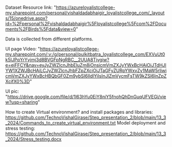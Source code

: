 Dataset Resource link: "https://azureloyalistcollege-my.sharepoint.com/personal/vishaldadabhaigir_loyalistcollege_com/_layouts/15/onedrive.aspx?id=%2Fpersonal%2Fvishaldadabhaigir%5Floyalistcollege%5Fcom%2FDocuments%2FBirds%5Fdata&view=0"
 
Data is collected from different platforms.

UI page Video: "https://azureloyalistcollege-my.sharepoint.com/:v:/g/personal/pulkitbatra_loyalistcollege_com/EXVuUt0k5IJPqYrYvjmj3d8BVGFpNgRBC__2UUA8Tjvgiw?e=ejFFCY&nav=eyJyZWZlcnJhbEluZm8iOnsicmVmZXJyYWxBcHAiOiJTdHJlYW1XZWJBcHAiLCJyZWZlcnJhbFZpZXciOiJTaGFyZURpYWxvZy1MaW5rIiwicmVmZXJyYWxBcHBQbGF0Zm9ybSI6IldlYiIsInJlZmVycmFsTW9kZSI6InZpZXcifX0%3D" 

UI pic: "https://drive.google.com/file/d/1l63hYu0EiY8niY5fnohQhDnGuqUFVEGi/view?usp=sharing"

How to create Virtual environment? and install packages and libraries: https://github.com/TechnoVishalGirase/Step_presentation_2/blob/main/13_3_2024/Commands_to_create_virtual_environment.txt
Model deployment and stress testing: https://github.com/TechnoVishalGirase/Step_presentation_2/blob/main/13_3_2024/Stress_testing.docx

